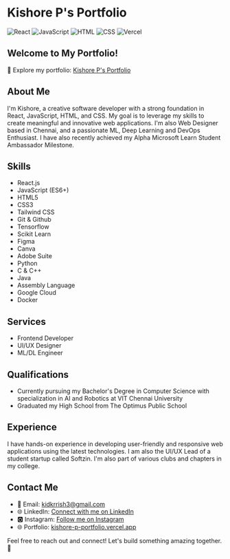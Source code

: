 # Kishore P's Portfolio

![React](https://img.shields.io/badge/React-17.0.2-blue)
![JavaScript](https://img.shields.io/badge/JavaScript-ES6-yellow)
![HTML](https://img.shields.io/badge/HTML-5-orange)
![CSS](https://img.shields.io/badge/CSS-3-blueviolet)
![Vercel](https://img.shields.io/badge/Deployed%20on-Vercel-brightgreen)

## Welcome to My Portfolio!

🚀 Explore my portfolio: [Kishore P's Portfolio](https://kishore-p-portfolio.vercel.app/)

## About Me

I'm Kishore, a creative software developer with a strong foundation in React, JavaScript, HTML, and CSS. My goal is to leverage my skills to create meaningful and innovative web applications.
I'm also Web Designer based in Chennai, and a passionate ML, Deep Learning and DevOps Enthusiast. 
I have also recently achieved my Alpha Microsoft Learn Student Ambassador Milestone.

## Skills

- React.js
- JavaScript (ES6+)
- HTML5
- CSS3
- Tailwind CSS
- Git & Github
- Tensorflow
- Scikit Learn
- Figma
- Canva
- Adobe Suite
- Python
- C & C++
- Java
- Assembly Language
- Google Cloud
- Docker

## Services

- Frontend Developer
- UI/UX Designer
- ML/DL Engineer

## Qualifications

- Currently pursuing my Bachelor's Degree in Computer Science with specialization in AI and Robotics at VIT Chennai University
- Graduated my High School from The Optimus Public School

## Experience

I have hands-on experience in developing user-friendly and responsive web applications using the latest technologies. I am also the UI/UX Lead of a student startup called Softzin. I'm also part of various clubs and chapters in my college.

## Contact Me

- 📧 Email: kidkrrish3@gmail.com
- 🌐 LinkedIn: [Connect with me on LinkedIn](https://www.linkedin.com/in/kishore-p-592962252/)
- 🅾 Instagram: [Follow me on Instagram](https://www.instagram.com/kish._.re/)
- 🌐 Portfolio: [kishore-p-portfolio.vercel.app](https://kishore-p-portfolio.vercel.app/)

Feel free to reach out and connect! Let's build something amazing together. 🚀
